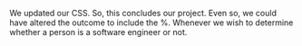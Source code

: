 We updated our CSS. So, this concludes our project. Even so, we could have altered the outcome to include the %. Whenever we wish to determine whether a person is a software engineer or not.
